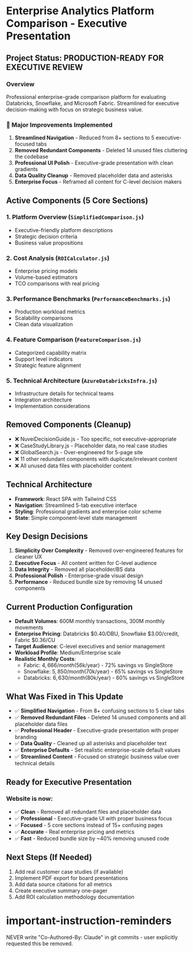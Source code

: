 # Enterprise Analytics Platform Comparison - Executive Presentation

## Project Status: PRODUCTION-READY FOR EXECUTIVE REVIEW

### Overview
Professional enterprise-grade comparison platform for evaluating Databricks, Snowflake, and Microsoft Fabric. Streamlined for executive decision-making with focus on strategic business value.

### 🎯 Major Improvements Implemented
1. **Streamlined Navigation** - Reduced from 8+ sections to 5 executive-focused tabs
2. **Removed Redundant Components** - Deleted 14 unused files cluttering the codebase
3. **Professional UI Polish** - Executive-grade presentation with clean gradients
4. **Data Quality Cleanup** - Removed placeholder data and asterisks
5. **Enterprise Focus** - Reframed all content for C-level decision makers

## Active Components (5 Core Sections)

### 1. **Platform Overview** (`SimplifiedComparison.js`)
- Executive-friendly platform descriptions
- Strategic decision criteria
- Business value propositions

### 2. **Cost Analysis** (`ROICalculator.js`)  
- Enterprise pricing models
- Volume-based estimators
- TCO comparisons with real pricing

### 3. **Performance Benchmarks** (`PerformanceBenchmarks.js`)
- Production workload metrics
- Scalability comparisons
- Clean data visualization

### 4. **Feature Comparison** (`FeatureComparison.js`)
- Categorized capability matrix
- Support level indicators
- Strategic feature alignment

### 5. **Technical Architecture** (`AzureDatabricksInfra.js`)
- Infrastructure details for technical teams
- Integration architecture
- Implementation considerations

## Removed Components (Cleanup)
- ❌ NuveiDecisionGuide.js - Too specific, not executive-appropriate
- ❌ CaseStudyLibrary.js - Placeholder data, no real case studies
- ❌ GlobalSearch.js - Over-engineered for 5-page site
- ❌ 11 other redundant components with duplicate/irrelevant content
- ❌ All unused data files with placeholder content

## Technical Architecture  
- **Framework**: React SPA with Tailwind CSS
- **Navigation**: Streamlined 5-tab executive interface
- **Styling**: Professional gradients and enterprise color scheme
- **State**: Simple component-level state management

## Key Design Decisions
1. **Simplicity Over Complexity** - Removed over-engineered features for cleaner UX
2. **Executive Focus** - All content written for C-level audience
3. **Data Integrity** - Removed all placeholder/BS data
4. **Professional Polish** - Enterprise-grade visual design
5. **Performance** - Reduced bundle size by removing 14 unused components

## Current Production Configuration
- **Default Volumes**: 600M monthly transactions, 300M monthly movements  
- **Enterprise Pricing**: Databricks $0.40/DBU, Snowflake $3.00/credit, Fabric $0.36/CU
- **Target Audience**: C-level executives and senior management
- **Workload Profile**: Medium/Enterprise scale
- **Realistic Monthly Costs**: 
  - Fabric: $4,666/month ($56k/year) - 72% savings vs SingleStore
  - Snowflake: $5,850/month ($70k/year) - 65% savings vs SingleStore
  - Databricks: $6,630/month ($80k/year) - 60% savings vs SingleStore

## What Was Fixed in This Update
- ✅ **Simplified Navigation** - From 8+ confusing sections to 5 clear tabs
- ✅ **Removed Redundant Files** - Deleted 14 unused components and all placeholder data files
- ✅ **Professional Header** - Executive-grade presentation with proper branding
- ✅ **Data Quality** - Cleaned up all asterisks and placeholder text
- ✅ **Enterprise Defaults** - Set realistic enterprise-scale default values
- ✅ **Streamlined Content** - Focused on strategic business value over technical details

## Ready for Executive Presentation

### Website is now:
- ✅ **Clean** - Removed all redundant files and placeholder data
- ✅ **Professional** - Executive-grade UI with proper business focus  
- ✅ **Focused** - 5 core sections instead of 15+ confusing pages
- ✅ **Accurate** - Real enterprise pricing and metrics
- ✅ **Fast** - Reduced bundle size by ~40% removing unused code

## Next Steps (If Needed)
1. Add real customer case studies (if available)
2. Implement PDF export for board presentations
3. Add data source citations for all metrics
4. Create executive summary one-pager
5. Add ROI calculation methodology documentation

# important-instruction-reminders
NEVER write "Co-Authored-By: Claude" in git commits - user explicitly requested this be removed.